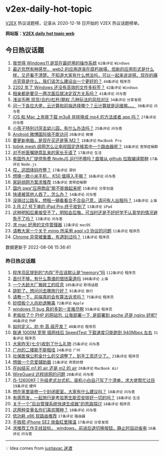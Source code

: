 # v2ex-daily-hot-topic

[V2EX](https://www.v2ex.com/) 热议话题榜，记录从 2020-12-18 日开始的 V2EX 热议话题榜单。

**网站版：[V2EX daily hot topic web](https://boojack.github.io/v2ex-daily-hot-topic-web/)**

## 今日热议话题

<!-- TODAY BEGIN -->

1. [我觉得 Windows11 是现在最好用的操作系统](https://www.v2ex.com/t/871109) `62条评论` `Windows`
1. [最近忽然有种感觉， web2 的应用逐渐在腐朽崩塌，但新的应用形式是什么样，又还看不清楚。不知道大家有什么想法吗，可以一起来说说呀。现存的痛点究竟是什么，我们该怎么建设出一个更好的？](https://www.v2ex.com/t/871064) `44条评论` `程序员`
1. [2202 年了 Windows 还没有高效的文件多标签？](https://www.v2ex.com/t/871045) `42条评论` `Windows`
1. [相亲都是要见一两次面后就决定双方关系吗？](https://www.v2ex.com/t/871076) `41条评论` `问与答`
1. [浅谈币圈 现货/合约/杠杆/期权 几种玩法的风险对比](https://www.v2ex.com/t/871029) `34条评论` `分享发现`
1. [问一下各位大佬，云计算和前端选择哪个？云计算就是运维嘛。。。](https://www.v2ex.com/t/871043) `30条评论` `问与答`
1. [iOS 和 Mac 上有能下载 m3u8 并转换成 mp4 的方法或者 app 吗？](https://www.v2ex.com/t/871047) `27条评论` `问与答`
1. [小孩子特别讨厌去幼儿园，有什么办法吗？](https://www.v2ex.com/t/871135) `25条评论` `问与答`
1. [Android 微博国际版不能访问](https://www.v2ex.com/t/871023) `20条评论` `微博`
1. [要更新电脑，是现在买还是等 M2？](https://www.v2ex.com/t/871090) `18条评论` `MacBook Pro`
1. [tplink mesh 组网怎么让电视固定连接其中一个路由器呢？](https://www.v2ex.com/t/871072) `18条评论` `宽带症候群`
1. [对不听医嘱随意乱来的家长无语了](https://www.v2ex.com/t/871126) `17条评论` `生活`
1. [有国外大厂提供免费 NodeJS 运行环境吗？直接从 github 拉取编译那种](https://www.v2ex.com/t/871085) `17条评论` `Node.js`
1. [哎，这团体码咋整？](https://www.v2ex.com/t/871061) `17条评论` `深圳`
1. [想换一款小米手机， K50 值得入手嘛？](https://www.v2ex.com/t/871087) `16条评论` `问与答`
1. [家庭组网方案求推荐](https://www.v2ex.com/t/871148) `15条评论` `宽带症候群`
1. [国内 pwa“应用商店”能不能做起来呢](https://www.v2ex.com/t/871055) `15条评论` `分享创造`
1. [快递被其他人吞了，怎么办？](https://www.v2ex.com/t/871136) `14条评论` `问与答`
1. [没骑过公路车，想租一辆看看合不合自己意，请问有人出租吗？](https://www.v2ex.com/t/871080) `14条评论` `上海`
1. [3 月 27 号下单的 iPad Pro,终于收到了](https://www.v2ex.com/t/871125) `13条评论` `iPad`
1. [这种明知后果接受不了，明知会后悔，可当时还是不好好学不认真学的情况避免不了吗？](https://www.v2ex.com/t/871066) `13条评论` `问与答`
1. [求 mac 好用的文件管理器](https://www.v2ex.com/t/871032) `12条评论` `macOS`
1. [请教大家一个关于 minio 所采用 agpl v3 协议的问题](https://www.v2ex.com/t/871132) `11条评论` `程序员`
1. [Chrome 异常被重置，有遇到过吗？](https://www.v2ex.com/t/871104) `11条评论` `程序员`

数据更新于 2022-08-06 15:36:41

<!-- TODAY END -->

### 昨日热议话题

<!-- YESTERDAY BEGIN -->

1. [程序员区提到的“内存”不应该默认是“memory”吗](https://www.v2ex.com/t/870855) `112条评论` `程序员`
1. [首付不够，有什么靠谱的借钱渠道吗](https://www.v2ex.com/t/870798) `108条评论` `上海`
1. [一个大龄大厂搬砖工的叹息](https://www.v2ex.com/t/870825) `105条评论` `职场话题`
1. [辞职了，想问问去哪旅行好？](https://www.v2ex.com/t/870834) `81条评论` `旅行`
1. [请教一下，前端真的会有算法诉求吗？](https://www.v2ex.com/t/870826) `75条评论` `程序员`
1. [妙控板个人向劝退解毒](https://www.v2ex.com/t/870807) `72条评论` `Apple`
1. [windows 11 bug 真的多到一言难尽啊](https://www.v2ex.com/t/870816) `55条评论` `程序员`
1. [老板给了个 PHP 的网站包, 让我部署一下, 是部署到 apche 还是 nginx 好呢?](https://www.v2ex.com/t/870894) `46条评论` `PHP`
1. [如何定义，初 中 高 级开发？](https://www.v2ex.com/t/870818) `40条评论` `程序员`
1. [联通 1000M 宽带 插网线后 SpeedTest 下载速度只能跑到 940Mbps 左右](https://www.v2ex.com/t/870915) `31条评论` `程序员`
1. [大家昨天(七夕)收到了什么礼物](https://www.v2ex.com/t/870895) `25条评论` `问与答`
1. [广州的二楼能不能租哇](https://www.v2ex.com/t/870794) `24条评论` `广州`
1. [社保医保公积金什么的又调整了，到手工资还少了。](https://www.v2ex.com/t/870878) `23条评论` `程序员`
1. [想做一个恋爱辅助器](https://www.v2ex.com/t/870999) `21条评论` `奇思妙想`
1. [在纠结买 m1 的 air 还是 m2 的 air](https://www.v2ex.com/t/870963) `20条评论` `MacBook Air`
1. [WireGuard 远程组网的问题](https://www.v2ex.com/t/870792) `20条评论` `问与答`
1. [I5-12600KF | 升级老式台式机，装机小白自己写了个清单，求大佬帮忙过目](https://www.v2ex.com/t/870873) `19条评论` `硬件`
1. [想在家里装修一个封闭密室，大家有什么建议吗？](https://www.v2ex.com/t/870995) `18条评论` `问与答`
1. [有感而发，一起旅行是考验男生能否安排好一切的吗？](https://www.v2ex.com/t/870943) `18条评论` `生活`
1. [关于一个"后台管理系统快速生成器"的思路探讨](https://www.v2ex.com/t/870930) `18条评论` `程序员`
1. [这两种变量名你们喜欢哪种？](https://www.v2ex.com/t/870886) `18条评论` `问与答`
1. [低功耗 x86 软路由推荐](https://www.v2ex.com/t/870969) `17条评论` `路由器`
1. [手贱把 iPhone SE2 放鱼缸里降温](https://www.v2ex.com/t/870931) `17条评论` `分享发现`
1. [求推荐工作无线鼠标， windows，前进后退切换按钮，静止时自动省电](https://www.v2ex.com/t/870877) `16条评论` `问与答`

<!-- YESTERDAY END -->

---

💡 Idea comes from [justjavac 迷渡](https://github.com/justjavac/)
